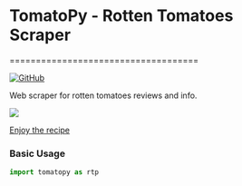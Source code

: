 # TomatoPy - Rotten Tomatoes Scraper
====================================

[![GitHub](https://img.shields.io/github/license/mashape/apistatus.svg)](https://pypi.org/project/requests/)

Web scraper for rotten tomatoes reviews and info.

![](https://c1.staticflickr.com/4/3614/3695696788_219f255121_b.jpg?raw=true)

[Enjoy the recipe](https://www.washingtonpost.com/recipes/ann-marottos-fresh-tomato-pie/7512/?utm_term=.cba2e0d74032)

### Basic Usage

```python
import tomatopy as rtp
```
